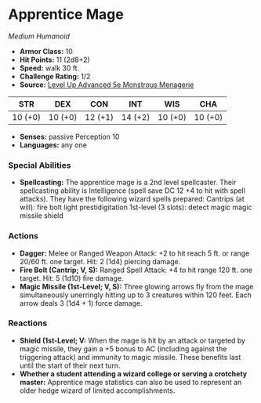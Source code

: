 # Apprentice Mage

*Medium* *Humanoid*

- **Armor Class:** 10
- **Hit Points:** 11 (2d8+2)
- **Speed:** walk 30 ft.
- **Challenge Rating:** 1/2
- **Source:** [Level Up Advanced 5e Monstrous Menagerie](https://www.levelup5e.com)

| STR | DEX | CON | INT | WIS | CHA |
| --- | --- | --- | --- | --- | --- |
| 10 (+0) | 10 (+0) | 12 (+1) | 14 (+2) | 10 (+0) | 10 (+0) |

- **Senses:** passive Perception 10
- **Languages:** any one
### Special Abilities
- **Spellcasting:** The apprentice mage is a 2nd level spellcaster. Their spellcasting ability is Intelligence (spell save DC 12  +4 to hit with spell attacks). They have the following wizard spells prepared:  Cantrips (at will): fire bolt  light  prestidigitation  1st-level (3 slots): detect magic  magic missile  shield
### Actions
- **Dagger:** Melee or Ranged Weapon Attack: +2 to hit  reach 5 ft. or range 20/60 ft.  one target. Hit: 2 (1d4) piercing damage.
- **Fire Bolt (Cantrip; V, S):** Ranged Spell Attack: +4 to hit  range 120 ft.  one target. Hit: 5 (1d10) fire damage.
- **Magic Missile (1st-Level; V, S):** Three glowing arrows fly from the mage simultaneously  unerringly hitting up to 3 creatures within 120 feet. Each arrow deals 3 (1d4 + 1) force damage.
### Reactions
- **Shield (1st-Level; V:** When the mage is hit by an attack or targeted by magic missile, they gain a +5 bonus to AC (including against the triggering attack) and immunity to magic missile. These benefits last until the start of their next turn.
- **Whether a student attending a wizard college or serving a crotchety master:** Apprentice mage statistics can also be used to represent an older hedge wizard of limited accomplishments.
